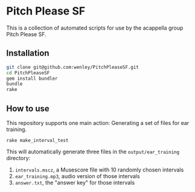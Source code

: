 
# Pitch Please SF

This is a collection of automated scripts for use by the acappella group Pitch Please SF.

## Installation

```bash
git clone git@github.com:wenley/PitchPleaseSF.git
cd PitchPleaseSF
gem install bundler
bundle
rake
```

## How to use

This repository supports one main action: Generating a set of files for ear training.

```
rake make_interval_test
```

This will automatically generate three files in the `output/ear_training` directory:
1. `intervals.mscz`, a Musescore file with 10 randomly chosen intervals
2. `ear_training.mp3`, audio version of those intervals
3. `answer.txt`, the "answer key" for those intervals

